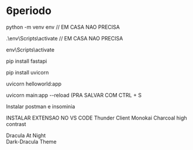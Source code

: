 # 6periodo 

python -m venv env // EM CASA NAO PRECISA

.\env\Scripts\activate // EM CASA NAO PRECISA

env\Scripts\activate

pip install fastapi

pip install uvicorn

uvicorn helloworld:app




uvicorn main:app --reload  (PRA SALVAR COM CTRL + S




Instalar postman e insominia

INSTALAR EXTENSAO NO VS CODE Thunder Client
Monokai Charcoal high contrast

Dracula At Night<br>
Dark-Dracula Theme
